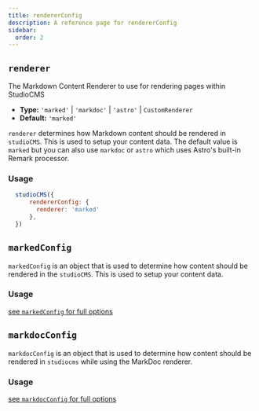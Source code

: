 ```yaml
---
title: rendererConfig
description: A reference page for rendererConfig
sidebar:
  order: 2
---
```


## `renderer`

The Markdown Content Renderer to use for rendering pages within StudioCMS

- **Type:** `'marked'` | `'markdoc'` | `'astro'` | `CustomRenderer`
- **Default:** `'marked'`

`renderer` determines how Markdown content should be rendered in `studioCMS`. This is used to setup your content data. The default value is `marked` but you can also use `markdoc` or `astro` which uses Astro's built-in Remark processor.

### Usage

```js title="astro.config.mjs"  {3}
  studioCMS({
      rendererConfig: {
        renderer: 'marked'
      },
  })
```

## `markedConfig`

`markedConfig` is an object that is used to determine how content should be rendered in the `studioCMS`. This is used to setup your content data.

### Usage

[see `markedConfig` for full options](/config-reference/marked-config)

## `markdocConfig`

`markdocConfig` is an object that is used to determine how content should be rendered in `studiocms` while using the MarkDoc renderer.

### Usage

[see `markdocConfig` for full options](/config-reference/markdoc-config)